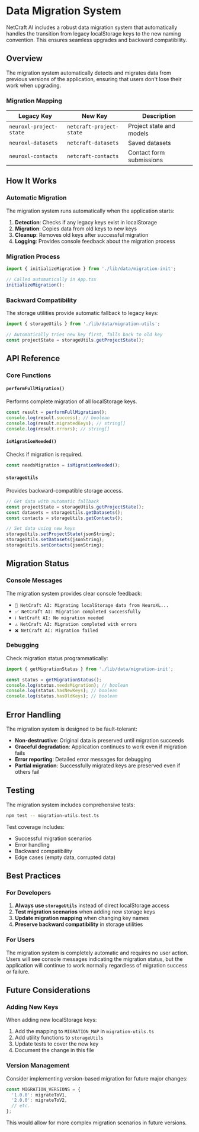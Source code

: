 # Data Migration System

NetCraft AI includes a robust data migration system that automatically handles the transition from legacy localStorage keys to the new naming convention. This ensures seamless upgrades and backward compatibility.

## Overview

The migration system automatically detects and migrates data from previous versions of the application, ensuring that users don't lose their work when upgrading.

### Migration Mapping

| Legacy Key | New Key | Description |
|------------|---------|-------------|
| `neuroxl-project-state` | `netcraft-project-state` | Project state and models |
| `neuroxl-datasets` | `netcraft-datasets` | Saved datasets |
| `neuroxl-contacts` | `netcraft-contacts` | Contact form submissions |

## How It Works

### Automatic Migration

The migration system runs automatically when the application starts:

1. **Detection**: Checks if any legacy keys exist in localStorage
2. **Migration**: Copies data from old keys to new keys
3. **Cleanup**: Removes old keys after successful migration
4. **Logging**: Provides console feedback about the migration process

### Migration Process

```typescript
import { initializeMigration } from './lib/data/migration-init';

// Called automatically in App.tsx
initializeMigration();
```

### Backward Compatibility

The storage utilities provide automatic fallback to legacy keys:

```typescript
import { storageUtils } from './lib/data/migration-utils';

// Automatically tries new key first, falls back to old key
const projectState = storageUtils.getProjectState();
```

## API Reference

### Core Functions

#### `performFullMigration()`
Performs complete migration of all localStorage keys.

```typescript
const result = performFullMigration();
console.log(result.success); // boolean
console.log(result.migratedKeys); // string[]
console.log(result.errors); // string[]
```

#### `isMigrationNeeded()`
Checks if migration is required.

```typescript
const needsMigration = isMigrationNeeded();
```

#### `storageUtils`
Provides backward-compatible storage access.

```typescript
// Get data with automatic fallback
const projectState = storageUtils.getProjectState();
const datasets = storageUtils.getDatasets();
const contacts = storageUtils.getContacts();

// Set data using new keys
storageUtils.setProjectState(jsonString);
storageUtils.setDatasets(jsonString);
storageUtils.setContacts(jsonString);
```

## Migration Status

### Console Messages

The migration system provides clear console feedback:

- `🔄 NetCraft AI: Migrating localStorage data from NeuroXL...`
- `✅ NetCraft AI: Migration completed successfully`
- `ℹ️ NetCraft AI: No migration needed`
- `⚠️ NetCraft AI: Migration completed with errors`
- `❌ NetCraft AI: Migration failed`

### Debugging

Check migration status programmatically:

```typescript
import { getMigrationStatus } from './lib/data/migration-init';

const status = getMigrationStatus();
console.log(status.needsMigration); // boolean
console.log(status.hasNewKeys); // boolean
console.log(status.hasOldKeys); // boolean
```

## Error Handling

The migration system is designed to be fault-tolerant:

- **Non-destructive**: Original data is preserved until migration succeeds
- **Graceful degradation**: Application continues to work even if migration fails
- **Error reporting**: Detailed error messages for debugging
- **Partial migration**: Successfully migrated keys are preserved even if others fail

## Testing

The migration system includes comprehensive tests:

```bash
npm test -- migration-utils.test.ts
```

Test coverage includes:
- Successful migration scenarios
- Error handling
- Backward compatibility
- Edge cases (empty data, corrupted data)

## Best Practices

### For Developers

1. **Always use `storageUtils`** instead of direct localStorage access
2. **Test migration scenarios** when adding new storage keys
3. **Update migration mapping** when changing key names
4. **Preserve backward compatibility** in storage utilities

### For Users

The migration system is completely automatic and requires no user action. Users will see console messages indicating the migration status, but the application will continue to work normally regardless of migration success or failure.

## Future Considerations

### Adding New Keys

When adding new localStorage keys:

1. Add the mapping to `MIGRATION_MAP` in `migration-utils.ts`
2. Add utility functions to `storageUtils`
3. Update tests to cover the new key
4. Document the change in this file

### Version Management

Consider implementing version-based migration for future major changes:

```typescript
const MIGRATION_VERSIONS = {
  '1.0.0': migrateToV1,
  '2.0.0': migrateToV2,
  // etc.
};
```

This would allow for more complex migration scenarios in future versions.